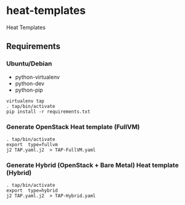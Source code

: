 # heat-templates
Heat Templates


## Requirements

### Ubuntu/Debian
- python-virtualenv
- python-dev
- python-pip

```
virtualenv tap
. tap/bin/activate
pip install -r requirements.txt
```

### Generate OpenStack Heat template (FullVM)
```
. tap/bin/activate
export  type=fullvm
j2 TAP.yaml.j2  > TAP-FullVM.yaml
```

### Generate Hybrid (OpenStack + Bare Metal) Heat template (Hybrid)
```
. tap/bin/activate
export  type=hybrid
j2 TAP.yaml.j2  > TAP-Hybrid.yaml
```
